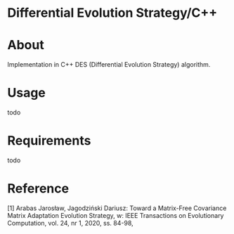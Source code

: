 #  Differential Evolution Strategy/C++ 

# About 

Implementation in C++ DES (Differential Evolution Strategy) algorithm. 

# Usage

todo

# Requirements 

todo

# Reference 

[1] Arabas Jarosław, Jagodziński Dariusz: Toward a Matrix-Free Covariance Matrix Adaptation Evolution Strategy, w: IEEE Transactions on Evolutionary Computation, vol. 24, nr 1, 2020, ss. 84-98,





